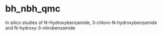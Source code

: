 # bh_nbh_qmc
In silico studies of N-Hydroxybenzamide, 3-chloro-N-hydroxybenzamide and N-hydroxy-3-nitrobenzamide
